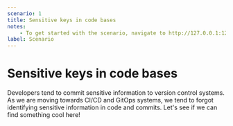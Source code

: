 ```yaml
---
scenario: 1
title: Sensitive keys in code bases
notes:
    - To get started with the scenario, navigate to http://127.0.0.1:1230
label: Scenario
---
```


# Sensitive keys in code bases

Developers tend to commit sensitive information to version control systems. As we are moving towards CI/CD and GitOps systems, we tend to forgot identifying sensitive information in code and commits. Let's see if we can find something cool here!
